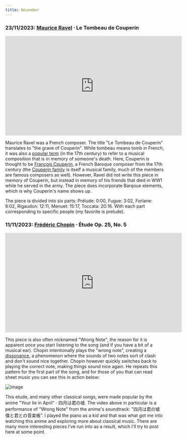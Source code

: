 ```yaml
---
title: November
---
```

### **23/11/2023**: [Maurice Ravel](https://fondationmauriceravel.com/en/) ⋅ Le Tombeau de Couperin
<iframe src="https://www.youtube.com/embed/Wz165MCij6c" width="560" height="315" title="A YouTube video" frameborder="0" allowfullscreen></iframe>

Maurice Ravel was a French composer. The title "Le Tombeau de Couperin" translates to "the grave of Couperin". While tombeau means tomb in French, it was also a [popular term](https://en.wikipedia.org/wiki/Tombeau) (in the 17th century) to refer to a musical composition that is in memory of someone's death. Here, Couperin is thought to be [François Couperin](https://en.wikipedia.org/wiki/Fran%C3%A7ois_Couperin), a French Baroque composer from the 17th century (the [Couperin family](https://en.wikipedia.org/wiki/Couperin_family) is itself a musical family, much of the members are famous composers as well). However, Ravel did not write this piece in memory of Couperin, but instead in memory of his friends that died in WW1 while he served in the army. The piece does incorporate Barqoue elements, which is why Couperin's name shows up.

The piece is divided into six parts: Prélude: 0:00, Fugue: 3:02, Forlane: 6:02, Rigaudon: 12:11, Menuet: 15:17, Toccata: 20:16. With each part corresponding to specific people (my favorite is prelude).






### **11/11/2023**: [Frédéric Chopin](https://chopin.nifc.pl/en) ⋅ Étude Op. 25, No. 5
<iframe src="https://www.youtube.com/embed/cXqGSgVGmiA" width="560" height="315" title="A YouTube video" frameborder="0" allowfullscreen></iframe>

This piece is also often nicknamed "Wrong Note", the reason for it is apparent once you start listening to the song (and if you have a bit of a musical ear). Chopin intentionally plays the "wrong note", creating a [dissonance](https://en.wikipedia.org/wiki/Consonance_and_dissonance), a phenomenon where the sounds of two notes sort of clash and don't sound nice together. Chopin however quickly switches back to playing the correct note, making things sound nice again. He repeats this pattern for the first part of the song, and for those of you that can read sheet music you can see this in action below:

![image](https://upload.wikimedia.org/wikipedia/commons/thumb/c/c8/Chopin_Op.25_No.5.PNG/600px-Chopin_Op.25_No.5.PNG)

This etude, and many other classical songs, were made popular by the anime "Your lie in April" ⋅ 四月は君の嘘. The video above in particular is a performance of "Wrong Note" from the anime's soundtrack: ”四月は君の嘘　僕と君との音楽帳”. I played the piano as a kid and that was what got me into watching this anime and exploring more about classical music. There are many more interesting pieces I've run into as a result, which I'll try to post here at some point. 